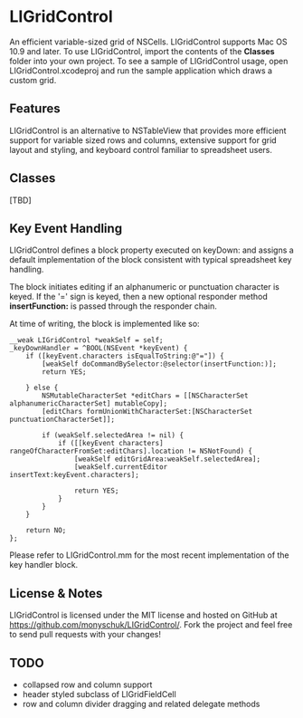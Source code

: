 LIGridControl
=============

An efficient variable-sized grid of NSCells. LIGridControl supports Mac OS 10.9 and later. To use LIGridControl, import the contents of the **Classes** folder into your own project. To see a sample of LIGridControl usage, open LIGridControl.xcodeproj and run the sample application which draws a custom grid.

Features
--------

LIGridControl is an alternative to NSTableView that provides more efficient support for variable sized rows and columns, extensive support for grid layout and styling, and keyboard control familiar to spreadsheet users.

Classes
-------

[TBD]

Key Event Handling
------------------

LIGridControl defines a block property executed on keyDown: and assigns a default implementation of the block consistent with typical spreadsheet key handling.

The block initiates editing if an alphanumeric or punctuation character is keyed. If the '=' sign is keyed, then a new optional responder method **insertFunction:** is passed through the responder chain.

At time of writing, the block is implemented like so:

    __weak LIGridControl *weakSelf = self;
    _keyDownHandler = ^BOOL(NSEvent *keyEvent) {
        if ([keyEvent.characters isEqualToString:@"="]) {
            [weakSelf doCommandBySelector:@selector(insertFunction:)];
            return YES;
            
        } else {
            NSMutableCharacterSet *editChars = [[NSCharacterSet alphanumericCharacterSet] mutableCopy];
            [editChars formUnionWithCharacterSet:[NSCharacterSet punctuationCharacterSet]];
            
            if (weakSelf.selectedArea != nil) {
                if ([[keyEvent characters] rangeOfCharacterFromSet:editChars].location != NSNotFound) {
                    [weakSelf editGridArea:weakSelf.selectedArea];
                    [weakSelf.currentEditor insertText:keyEvent.characters];
                    
                    return YES;
                }
            }
        }
        
        return NO;
    };

Please refer to LIGridControl.mm for the most recent implementation of the key handler block.

License & Notes
---------------

LIGridControl is licensed under the MIT license and hosted on GitHub at https://github.com/monyschuk/LIGridControl/. Fork the project and feel free to send pull requests with your changes!


TODO
----

* collapsed row and column support
* header styled subclass of LIGridFieldCell
* row and column divider dragging and related delegate methods
